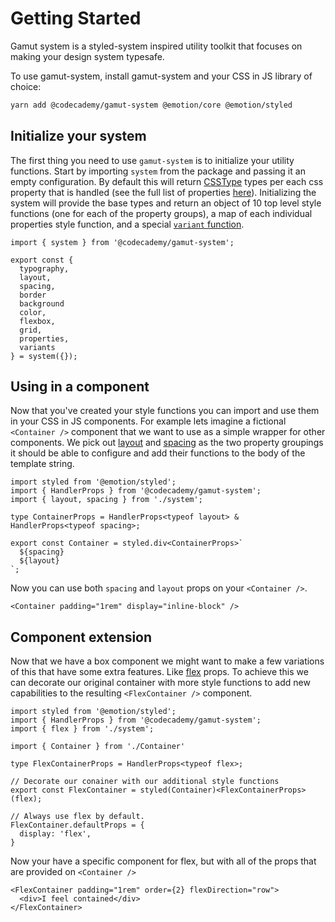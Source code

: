 # Getting Started

Gamut system is a styled-system inspired utility toolkit that focuses on making your design system typesafe.

To use gamut-system, install gamut-system and your CSS in JS library of choice:

```sh
yarn add @codecademy/gamut-system @emotion/core @emotion/styled
```

## Initialize your system

The first thing you need to use `gamut-system` is to initialize your utility functions.  Start by importing `system` from the package and passing it an empty configuration.  By default this will return [CSSType](https://github.com/frenic/csstype) types per each css property that is handled (see the full list of properties [here](./properties.md)).  Initializing the system will provide the base types and return an object of 10 top level style functions (one for each of the property groups), a map of each individual properties style function, and a special [`variant` function](./variants.md).

```tsx
import { system } from '@codecademy/gamut-system';

export const {
  typography,
  layout,
  spacing,
  border
  background
  color,
  flexbox,
  grid,
  properties,
  variants
} = system({});
```

## Using in a component

Now that you've created your style functions you can import and use them in your CSS in JS components. For example lets imagine a fictional `<Container />` component that we want to use as a simple wrapper for other components.  We pick out [layout](./properties.md#layout) and [spacing](./properties.md#spacing) as the two property groupings it should be able to configure and add their functions to the body of the template string.

```tsx
import styled from '@emotion/styled';
import { HandlerProps } from '@codecademy/gamut-system';
import { layout, spacing } from './system';

type ContainerProps = HandlerProps<typeof layout> & HandlerProps<typeof spacing>;

export const Container = styled.div<ContainerProps>`
  ${spacing}
  ${layout}
`;
```

Now you can use both `spacing` and `layout` props on your `<Container />`.

```tsx
<Container padding="1rem" display="inline-block" />
```

## Component extension

Now that we have a box component we might want to make a few variations of this that have some extra features. Like [flex](./properties.md#flex) props.  To achieve this we can decorate our original container with more style functions to add new capabilities to the resulting `<FlexContainer />` component.

```tsx
import styled from '@emotion/styled';
import { HandlerProps } from '@codecademy/gamut-system';
import { flex } from './system';

import { Container } from './Container'

type FlexContainerProps = HandlerProps<typeof flex>;

// Decorate our conainer with our additional style functions
export const FlexContainer = styled(Container)<FlexContainerProps>(flex);

// Always use flex by default.
FlexContainer.defaultProps = {
  display: 'flex',
}
```

Now your have a specific component for flex, but with all of the props that are provided on `<Container />`

```tsx
<FlexContainer padding="1rem" order={2} flexDirection="row">
  <div>I feel contained</div>
</FlexContainer>
```

